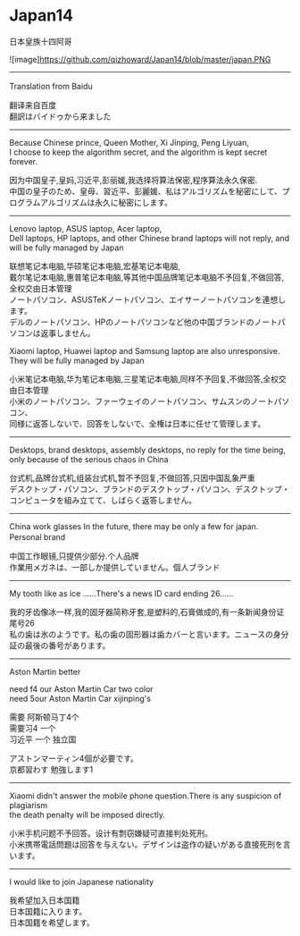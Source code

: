 # Japan14
日本皇族十四阿哥





![image]https://github.com/qizhoward/Japan14/blob/master/japan.PNG


----------

Translation from Baidu　　</br>

翻译来自百度              </br>
翻訳はバイドゥから来ました  </br>

----------
Because Chinese prince, Queen Mother, Xi Jinping, Peng Liyuan,                                               </br>
I choose to keep the algorithm secret, and the algorithm is kept secret forever.                             </br>
   
因为中国皇子,皇妈,习近平,彭丽媛,我选择将算法保密,程序算法永久保密.                                                 </br>
中国の皇子のため、皇母、習近平、彭麗媛、私はアルゴリズムを秘密にして、プログラムアルゴリズムは永久に秘密にします。       </br>

---------- 
 
 
 Lenovo laptop, ASUS laptop, Acer laptop,                                                                             </br>
 Dell laptops, HP laptops, and other Chinese brand laptops will not reply, and will be fully managed by Japan         </br>
 
 联想笔记本电脑,华硕笔记本电脑,宏基笔记本电脑,                                                                        </br>
 戴尔笔记本电脑,惠普笔记本电脑,等其他中国品牌笔记本电脑不予回复,不做回答,全权交由日本管理                                 </br>
 ノートパソコン、ASUSTeKノートパソコン、エイサーノートパソコンを連想します。                                            </br>
 デルのノートパソコン、HPのノートパソコンなど他の中国ブランドのノートパソコンは返事しません。                             </br>

 Xiaomi laptop, Huawei laptop and Samsung laptop are also unresponsive. They will be fully managed by Japan        </br>
 
 小米笔记本电脑,华为笔记本电脑,三星笔记本电脑,同样不予回复,不做回答,全权交由日本管理                                       </br>
 小米のノートパソコン、ファーウェイのノートパソコン、サムスンのノートパソコン、                                            </br>
 同様に返答しないで、回答をしないで、全権は日本に任せて管理します。                                                       </br>
 
----------

 Desktops, brand desktops, assembly desktops, no reply for the time being, only because of the serious chaos in China    </br>
 
 台式机,品牌台式机,组装台式机,暂不予回复,不做回答,只因中国乱象严重                                                            </br>
 デスクトップ・パソコン、ブランドのデスクトップ・パソコン、デスクトップ・コンピュータを組み立てて、しばらく返答しません。          </br>
 
----------
 
 China work glasses In the future, there may be only a few for japan. Personal brand　　 </br>
 
 中国工作眼镜,只提供少部分.个人品牌　　　                                                   </br>
 作業用メガネは、一部しか提供していません。個人ブランド                                       </br>
 
----------

 My tooth like as ice ......There's a news ID card ending 26......                                      </br>

我的牙齿像冰一样,我的固牙器简称牙套,是塑料的,石膏做成的,有一条新闻身份证尾号26                                  </br>
私の歯は氷のようです。私の歯の固形器は歯カバーと言います。ニュースの身分証の最後の番号があります。                </br>

----------

 Aston Martin better                                                    </br>
 
 need f4 our Aston Martin Car two color                                 </br>
 need 5our Aston Martin Car xijinping's                                 </br>
 
 需要 阿斯顿马丁4个                                                       </br>
 需要习4 一个                                                            </br> 
 习近平 一个 独立国                                                       </br>
 
 アストンマーティン4個が必要です。                                          </br>
 京都習わす 勉強します1                                                     </br>
 
----------

Xiaomi didn't answer the mobile phone question.There is any suspicion of plagiarism </br>
the death penalty will be imposed directly. </br>

小米手机问题不予回答。设计有剽窃嫌疑可直接判处死刑。</br>
小米携帯電話問題は回答を与えない。デザインは盗作の疑いがある直接死刑を言います。</br>

----------

I would like to join Japanese nationality</br>

我希望加入日本国籍</br>
日本国籍に入ります。</br>
日本国籍を希望します。</br>
 
 
 
 
 
 
